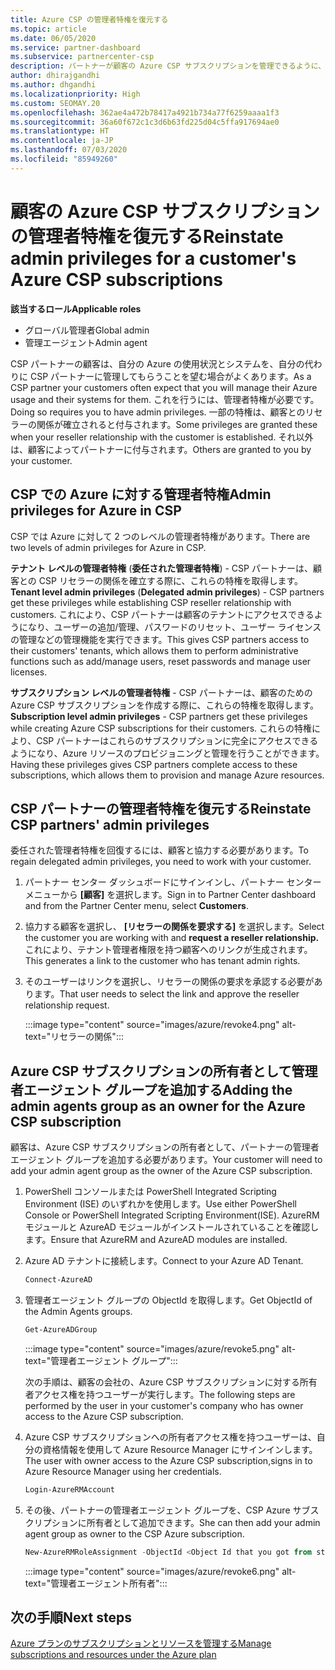 ```yaml
---
title: Azure CSP の管理者特権を復元する
ms.topic: article
ms.date: 06/05/2020
ms.service: partner-dashboard
ms.subservice: partnercenter-csp
description: パートナーが顧客の Azure CSP サブスクリプションを管理できるように、顧客がパートナーの管理者特権を復元する方法について説明します。
author: dhirajgandhi
ms.author: dhgandhi
ms.localizationpriority: High
ms.custom: SEOMAY.20
ms.openlocfilehash: 362ae4a472b78417a4921b734a77f6259aaaa1f3
ms.sourcegitcommit: 36a60f672c1c3d6b63fd225d04c5ffa917694ae0
ms.translationtype: HT
ms.contentlocale: ja-JP
ms.lasthandoff: 07/03/2020
ms.locfileid: "85949260"
---
```

# <a name="reinstate-admin-privileges-for-a-customers-azure-csp-subscriptions"></a><span data-ttu-id="59485-103">顧客の Azure CSP サブスクリプションの管理者特権を復元する</span><span class="sxs-lookup"><span data-stu-id="59485-103">Reinstate admin privileges for a customer's Azure CSP subscriptions</span></span>  

<span data-ttu-id="59485-104">**該当するロール**</span><span class="sxs-lookup"><span data-stu-id="59485-104">**Applicable roles**</span></span>

- <span data-ttu-id="59485-105">グローバル管理者</span><span class="sxs-lookup"><span data-stu-id="59485-105">Global admin</span></span>
- <span data-ttu-id="59485-106">管理エージェント</span><span class="sxs-lookup"><span data-stu-id="59485-106">Admin agent</span></span>

<span data-ttu-id="59485-107">CSP パートナーの顧客は、自分の Azure の使用状況とシステムを、自分の代わりに CSP パートナーに管理してもらうことを望む場合がよくあります。</span><span class="sxs-lookup"><span data-stu-id="59485-107">As a CSP partner your customers often expect that you will manage their Azure usage and their systems for them.</span></span> <span data-ttu-id="59485-108">これを行うには、管理者特権が必要です。</span><span class="sxs-lookup"><span data-stu-id="59485-108">Doing so requires you to have admin privileges.</span></span> <span data-ttu-id="59485-109">一部の特権は、顧客とのリセラーの関係が確立されると付与されます。</span><span class="sxs-lookup"><span data-stu-id="59485-109">Some privileges are granted these when your reseller relationship with the customer is established.</span></span> <span data-ttu-id="59485-110">それ以外は、顧客によってパートナーに付与されます。</span><span class="sxs-lookup"><span data-stu-id="59485-110">Others are granted to you by your customer.</span></span>

## <a name="admin-privileges-for-azure-in-csp"></a><span data-ttu-id="59485-111">CSP での Azure に対する管理者特権</span><span class="sxs-lookup"><span data-stu-id="59485-111">Admin privileges for Azure in CSP</span></span>

<span data-ttu-id="59485-112">CSP では Azure に対して 2 つのレベルの管理者特権があります。</span><span class="sxs-lookup"><span data-stu-id="59485-112">There are two levels of admin privileges for Azure in CSP.</span></span>

<span data-ttu-id="59485-113">**テナント レベルの管理者特権** (**委任された管理者特権**) - CSP パートナーは、顧客との CSP リセラーの関係を確立する際に、これらの特権を取得します。</span><span class="sxs-lookup"><span data-stu-id="59485-113">**Tenant level admin privileges** (**Delegated admin privileges**) -  CSP partners get these privileges while establishing CSP reseller relationship with customers.</span></span> <span data-ttu-id="59485-114">これにより、CSP パートナーは顧客のテナントにアクセスできるようになり、ユーザーの追加/管理、パスワードのリセット、ユーザー ライセンスの管理などの管理機能を実行できます。</span><span class="sxs-lookup"><span data-stu-id="59485-114">This gives CSP partners access to their customers' tenants, which allows them to perform administrative functions such as add/manage users, reset passwords and manage user licenses.</span></span>

<span data-ttu-id="59485-115">**サブスクリプション レベルの管理者特権** - CSP パートナーは、顧客のための Azure CSP サブスクリプションを作成する際に、これらの特権を取得します。</span><span class="sxs-lookup"><span data-stu-id="59485-115">**Subscription level admin privileges** - CSP partners get these privileges while creating Azure CSP subscriptions for their customers.</span></span> <span data-ttu-id="59485-116">これらの特権により、CSP パートナーはこれらのサブスクリプションに完全にアクセスできるようになり、Azure リソースのプロビジョニングと管理を行うことができます。</span><span class="sxs-lookup"><span data-stu-id="59485-116">Having these privileges gives CSP partners complete access to these subscriptions, which allows them to provision and manage Azure resources.</span></span>

## <a name="reinstate-csp-partners-admin-privileges"></a><span data-ttu-id="59485-117">CSP パートナーの管理者特権を復元する</span><span class="sxs-lookup"><span data-stu-id="59485-117">Reinstate CSP partners' admin privileges</span></span>

<span data-ttu-id="59485-118">委任された管理者特権を回復するには、顧客と協力する必要があります。</span><span class="sxs-lookup"><span data-stu-id="59485-118">To regain delegated admin privileges, you need to work with your customer.</span></span>

1. <span data-ttu-id="59485-119">パートナー センター ダッシュボードにサインインし、パートナー センター メニューから **[顧客]** を選択します。</span><span class="sxs-lookup"><span data-stu-id="59485-119">Sign in to Partner Center dashboard and from the Partner Center menu, select **Customers**.</span></span>

2. <span data-ttu-id="59485-120">協力する顧客を選択し、 **[リセラーの関係を要求する]** を選択します。</span><span class="sxs-lookup"><span data-stu-id="59485-120">Select the customer you are working with and **request a reseller relationship.**</span></span> <span data-ttu-id="59485-121">これにより、テナント管理者権限を持つ顧客へのリンクが生成されます。</span><span class="sxs-lookup"><span data-stu-id="59485-121">This generates a link to the customer who has tenant admin rights.</span></span>

3. <span data-ttu-id="59485-122">そのユーザーはリンクを選択し、リセラーの関係の要求を承認する必要があります。</span><span class="sxs-lookup"><span data-stu-id="59485-122">That user needs to select the link and approve the reseller relationship request.</span></span>

   :::image type="content" source="images/azure/revoke4.png" alt-text="リセラーの関係":::

## <a name="adding-the-admin-agents-group-as-an-owner-for-the-azure-csp-subscription"></a><span data-ttu-id="59485-124">Azure CSP サブスクリプションの所有者として管理者エージェント グループを追加する</span><span class="sxs-lookup"><span data-stu-id="59485-124">Adding the admin agents group as an owner for the Azure CSP subscription</span></span>

<span data-ttu-id="59485-125">顧客は、Azure CSP サブスクリプションの所有者として、パートナーの管理者エージェント グループを追加する必要があります。</span><span class="sxs-lookup"><span data-stu-id="59485-125">Your customer will need to add your admin agent group as the owner of the Azure CSP subscription.</span></span>

1. <span data-ttu-id="59485-126">PowerShell コンソールまたは PowerShell Integrated Scripting Environment (ISE) のいずれかを使用します。</span><span class="sxs-lookup"><span data-stu-id="59485-126">Use either PowerShell Console or PowerShell Integrated Scripting Environment(ISE).</span></span> <span data-ttu-id="59485-127">AzureRM モジュールと AzureAD モジュールがインストールされていることを確認します。</span><span class="sxs-lookup"><span data-stu-id="59485-127">Ensure that AzureRM and AzureAD modules are installed.</span></span>

2. <span data-ttu-id="59485-128">Azure AD テナントに接続します。</span><span class="sxs-lookup"><span data-stu-id="59485-128">Connect to your Azure AD Tenant.</span></span>

   ```powershell
   Connect-AzureAD
   ```

3. <span data-ttu-id="59485-129">管理者エージェント グループの ObjectId を取得します。</span><span class="sxs-lookup"><span data-stu-id="59485-129">Get ObjectId of the Admin Agents groups.</span></span>

   ```powershell
   Get-AzureADGroup
   ```

   :::image type="content" source="images/azure/revoke5.png" alt-text="管理者エージェント グループ":::

   <span data-ttu-id="59485-131">次の手順は、顧客の会社の、Azure CSP サブスクリプションに対する所有者アクセス権を持つユーザーが実行します。</span><span class="sxs-lookup"><span data-stu-id="59485-131">The following steps are performed by the user in your customer's company who has owner access to the Azure CSP subscription.</span></span>

4. <span data-ttu-id="59485-132">Azure CSP サブスクリプションへの所有者アクセス権を持つユーザーは、自分の資格情報を使用して Azure Resource Manager にサインインします。</span><span class="sxs-lookup"><span data-stu-id="59485-132">The user with owner access to the Azure CSP subscription,signs in to Azure Resource Manager using her credentials.</span></span>

   ```powershell
   Login-AzureRMAccount
   ```

5. <span data-ttu-id="59485-133">その後、パートナーの管理者エージェント グループを、CSP Azure サブスクリプションに所有者として追加できます。</span><span class="sxs-lookup"><span data-stu-id="59485-133">She can then add your admin agent group as owner to the CSP Azure subscription.</span></span>

    ```powershell
    New-AzureRMRoleAssignment -ObjectId <Object Id that you got from step 3> -RoleDefinitionName Owner -Scope "/subscriptions/<SubscriptionId of CSP subscription>"
    ```

   :::image type="content" source="images/azure/revoke6.png" alt-text="管理者エージェント所有者":::

## <a name="next-steps"></a><span data-ttu-id="59485-135">次の手順</span><span class="sxs-lookup"><span data-stu-id="59485-135">Next steps</span></span>

[<span data-ttu-id="59485-136">Azure プランのサブスクリプションとリソースを管理する</span><span class="sxs-lookup"><span data-stu-id="59485-136">Manage subscriptions and resources under the Azure plan</span></span>](azure-plan-manage.md)
